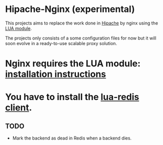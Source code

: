 Hipache-Nginx (experimental)
============================

This projects aims to replace the work done in [Hipache](https://github.com/dotcloud/hipache)
by nginx using the [LUA module](https://github.com/chaoslawful/lua-nginx-module).

The projects only consists of a some configuration files for now but it will
soon evolve in a ready-to-use scalable proxy solution.

# Nginx requires the LUA module: [installation instructions](http://wiki.nginx.org/HttpLuaModule#Installation)
# You have to install the [lua-redis client](https://github.com/agentzh/lua-resty-redis).


TODO
----

* Mark the backend as dead in Redis when a backend dies.
